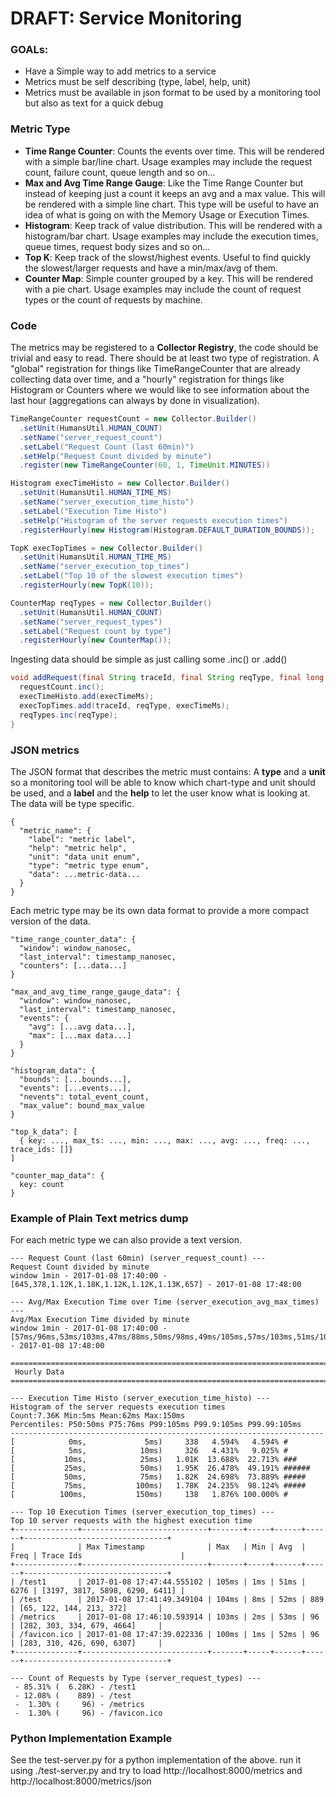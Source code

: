 # DRAFT: Service Monitoring

### GOALs:
 - Have a Simple way to add metrics to a service
 - Metrics must be self describing (type, label, help, unit)
 - Metrics must be available in json format to be used by a monitoring tool but also as text for a quick debug

### Metric Type
  - **Time Range Counter**: Counts the events over time. This will be rendered with a simple bar/line chart. Usage examples may include the request count, failure count, queue length and so on...
  - **Max and Avg Time Range Gauge**: Like the Time Range Counter but instead of keeping just a count it keeps an avg and a max value. This will be rendered with a simple line chart. This type will be useful to have an idea of what is going on with the Memory Usage or Execution Times.
  - **Histogram**: Keep track of value distribution. This will be rendered with a histogram/bar chart. Usage examples may include the execution times, queue times, request body sizes and so on...
  - **Top K**: Keep track of the slowst/highest events. Useful to find quickly the slowest/larger requests and have a min/max/avg of them.
  - **Counter Map**: Simple counter grouped by a key. This will be rendered with a pie chart. Usage examples may include the count of request types or the count of requests by machine.

### Code
The metrics may be registered to a **Collector Registry**,
the code should be trivial and easy to read.
There should be at least two type of registration.
A "global" registration for things like TimeRangeCounter that are already collecting data over time,
and a "hourly" registration for things like Histogram or Counters where we would like to see information about the last hour (aggregations can always by done in visualization).
```java
TimeRangeCounter requestCount = new Collector.Builder()
  .setUnit(HumansUtil.HUMAN_COUNT)
  .setName("server_request_count")
  .setLabel("Request Count (last 60min)")
  .setHelp("Request Count divided by minute")
  .register(new TimeRangeCounter(60, 1, TimeUnit.MINUTES))

Histogram execTimeHisto = new Collector.Builder()
  .setUnit(HumansUtil.HUMAN_TIME_MS)
  .setName("server_execution_time_histo")
  .setLabel("Execution Time Histo")
  .setHelp("Histogram of the server requests execution times")
  .registerHourly(new Histogram(Histogram.DEFAULT_DURATION_BOUNDS));

TopK execTopTimes = new Collector.Builder()
  .setUnit(HumansUtil.HUMAN_TIME_MS)
  .setName("server_execution_top_times")
  .setLabel("Top 10 of the slowest execution times")
  .registerHourly(new TopK(10));

CounterMap reqTypes = new Collector.Builder()
  .setUnit(HumansUtil.HUMAN_COUNT)
  .setName("server_request_types")
  .setLabel("Request count by type")
  .registerHourly(new CounterMap());
```
Ingesting data should be simple as just calling some .inc() or .add()
```java
void addRequest(final String traceId, final String reqType, final long execTimeMs) {
  requestCount.inc();
  execTimeHisto.add(execTimeMs);
  execTopTimes.add(traceId, reqType, execTimeMs);
  reqTypes.inc(reqType);
}
```

### JSON metrics
The JSON format that describes the metric must contains:
A **type** and a **unit** so a monitoring tool will be able to know which chart-type and unit should be used,
and a **label** and the **help** to let the user know what is looking at. The data will be type specific.
```
{
  "metric_name": {
    "label": "metric label",
    "help": "metric help",
    "unit": "data unit enum",
    "type": "metric type enum",
    "data": ...metric-data...
  }
}
```
Each metric type may be its own data format to provide a more compact version of the data.
```
"time_range_counter_data": {
  "window": window_nanosec,
  "last_interval": timestamp_nanosec,
  "counters": [...data...]
}

"max_and_avg_time_range_gauge_data": {
  "window": window_nanosec,
  "last_interval": timestamp_nanosec,
  "events": {
    "avg": [...avg data...],
    "max": [...max data...]
  }
}

"histogram_data": {
  "bounds': [...bounds...],
  "events": [...events...],
  "nevents": total_event_count,
  "max_value": bound_max_value
}

"top_k_data": [
  { key: ..., max_ts: ..., min: ..., max: ..., avg: ..., freq: ..., trace_ids: []}
]

"counter_map_data": {
  key: count
}
```

### Example of Plain Text metrics dump
For each metric type we can also provide a text version.
```
--- Request Count (last 60min) (server_request_count) ---
Request Count divided by minute
window 1min - 2017-01-08 17:40:00 - [645,378,1.12K,1.18K,1.12K,1.12K,1.13K,657] - 2017-01-08 17:48:00

--- Avg/Max Execution Time over Time (server_execution_avg_max_times) ---
Avg/Max Execution Time divided by minute
window 1min - 2017-01-08 17:40:00 - [57ms/96ms,53ms/103ms,47ms/88ms,50ms/98ms,49ms/105ms,57ms/103ms,51ms/100ms,52ms/103ms] - 2017-01-08 17:48:00

================================================================================
 Hourly Data
================================================================================

--- Execution Time Histo (server_execution_time_histo) ---
Histogram of the server requests execution times
Count:7.36K Min:5ms Mean:62ms Max:150ms
Percentiles: P50:50ms P75:76ms P99:105ms P99.9:105ms P99.99:105ms
----------------------------------------------------------------------
[            0ms,             5ms)     338   4.594%   4.594% #
[            5ms,            10ms)     326   4.431%   9.025% #
[           10ms,            25ms)   1.01K  13.688%  22.713% ###
[           25ms,            50ms)   1.95K  26.478%  49.191% ######
[           50ms,            75ms)   1.82K  24.698%  73.889% #####
[           75ms,           100ms)   1.78K  24.235%  98.124% #####
[          100ms,           150ms)     138   1.876% 100.000% #

--- Top 10 Execution Times (server_execution_top_times) ---
Top 10 server requests with the highest execution time
+--------------+----------------------------+-------+-----+------+------+--------------------------------+
|              | Max Timestamp              | Max   | Min | Avg  | Freq | Trace Ids                      |
+--------------+----------------------------+-------+-----+------+------+--------------------------------+
| /test1       | 2017-01-08 17:47:44.555102 | 105ms | 1ms | 51ms | 6276 | [3197, 3817, 5898, 6290, 6411] |
| /test        | 2017-01-08 17:41:49.349104 | 104ms | 8ms | 52ms | 889  | [65, 122, 144, 213, 372]       |
| /metrics     | 2017-01-08 17:46:10.593914 | 103ms | 2ms | 53ms | 96   | [282, 303, 334, 679, 4664]     |
| /favicon.ico | 2017-01-08 17:47:39.022336 | 100ms | 1ms | 52ms | 96   | [283, 310, 426, 690, 6307]     |
+--------------+----------------------------+-------+-----+------+------+--------------------------------+

--- Count of Requests by Type (server_request_types) ---
 - 85.31% (  6.28K) - /test1
 - 12.08% (    889) - /test
 -  1.30% (     96) - /metrics
 -  1.30% (     96) - /favicon.ico
```

### Python Implementation Example
See the test-server.py for a python implementation of the above.
run it using ./test-server.py and try to load http://localhost:8000/metrics and http://localhost:8000/metrics/json

